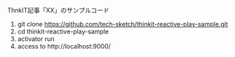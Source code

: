 ThnkIT記事「XX」のサンプルコード

1. git clone https://github.com/tech-sketch/thinkit-reactive-play-sample.git
2. cd thinkit-reactive-play-sample
3. activator run
4. access to http://localhost:9000/
